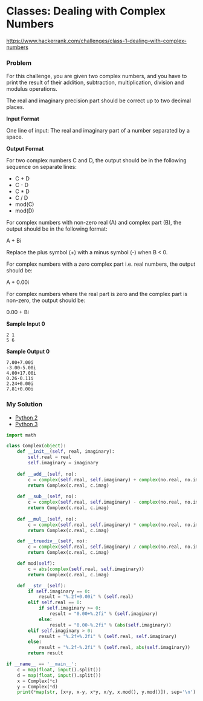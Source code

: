 # Classes: Dealing with Complex Numbers

https://www.hackerrank.com/challenges/class-1-dealing-with-complex-numbers

### Problem

For this challenge, you are given two complex numbers, and you have to print the result of their addition, subtraction, multiplication, division and modulus operations.  

The real and imaginary precision part should be correct up to two decimal places.

**Input Format**

One line of input: The real and imaginary part of a number separated by a space.

**Output Format**

For two complex numbers C and D, the output should be in the following sequence on separate lines:  

- C + D
- C - D
- C * D
- C / D
- mod(C)
- mod(D)

For complex numbers with non-zero real (A) and complex part (B), the output should be in the following format:  

A + Bi

Replace the plus symbol (+) with a minus symbol (-) when B < 0.   

For complex numbers with a zero complex part i.e. real numbers, the output should be:  

A + 0.00i

For complex numbers where the real part is zero and the complex part is non-zero, the output should be:  

0.00 + Bi

**Sample Input 0**

```
2 1
5 6
```

**Sample Output 0**

```
7.00+7.00i
-3.00-5.00i
4.00+17.00i
0.26-0.11i
2.24+0.00i
7.81+0.00i
```

### My Solution

- [Python 2](python2.py)
- [Python 3](python3.py)
```python
import math

class Complex(object):
    def __init__(self, real, imaginary):
        self.real = real
        self.imaginary = imaginary
        
    def __add__(self, no):
        c = complex(self.real, self.imaginary) + complex(no.real, no.imaginary)
        return Complex(c.real, c.imag)
        
    def __sub__(self, no):
        c = complex(self.real, self.imaginary) - complex(no.real, no.imaginary)
        return Complex(c.real, c.imag)
        
    def __mul__(self, no):
        c = complex(self.real, self.imaginary) * complex(no.real, no.imaginary)
        return Complex(c.real, c.imag)

    def __truediv__(self, no):
        c = complex(self.real, self.imaginary) / complex(no.real, no.imaginary)
        return Complex(c.real, c.imag)

    def mod(self):
        c = abs(complex(self.real, self.imaginary))
        return Complex(c.real, c.imag)

    def __str__(self):
        if self.imaginary == 0:
            result = "%.2f+0.00i" % (self.real)
        elif self.real == 0:
            if self.imaginary >= 0:
                result = "0.00+%.2fi" % (self.imaginary)
            else:
                result = "0.00-%.2fi" % (abs(self.imaginary))
        elif self.imaginary > 0:
            result = "%.2f+%.2fi" % (self.real, self.imaginary)
        else:
            result = "%.2f-%.2fi" % (self.real, abs(self.imaginary))
        return result

if __name__ == '__main__':
    c = map(float, input().split())
    d = map(float, input().split())
    x = Complex(*c)
    y = Complex(*d)
    print(*map(str, [x+y, x-y, x*y, x/y, x.mod(), y.mod()]), sep='\n')
````